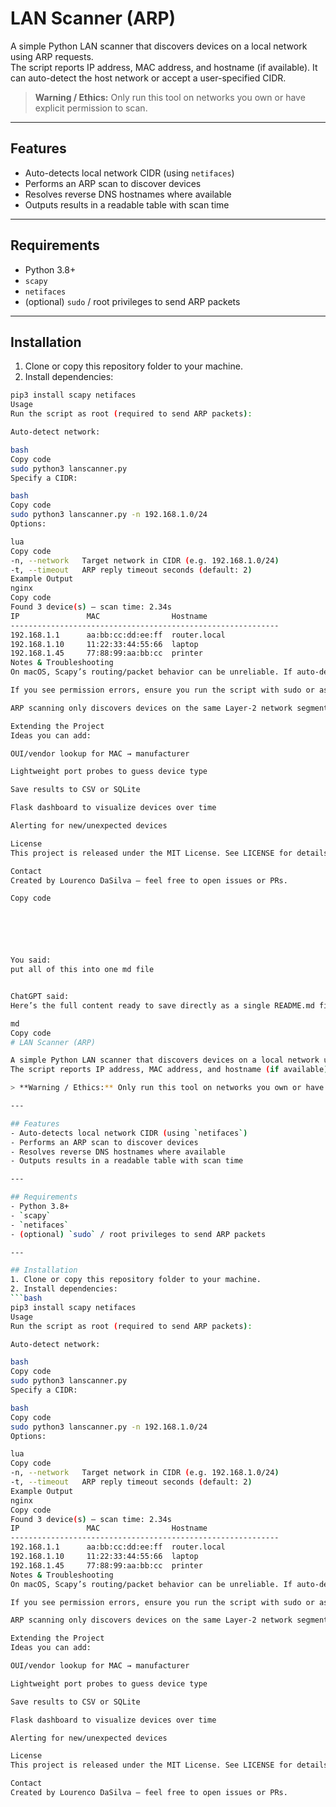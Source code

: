 # LAN Scanner (ARP)

A simple Python LAN scanner that discovers devices on a local network using ARP requests.  
The script reports IP address, MAC address, and hostname (if available). It can auto-detect the host network or accept a user-specified CIDR.

> **Warning / Ethics:** Only run this tool on networks you own or have explicit permission to scan.

---

## Features
- Auto-detects local network CIDR (using `netifaces`)
- Performs an ARP scan to discover devices
- Resolves reverse DNS hostnames where available
- Outputs results in a readable table with scan time

---

## Requirements
- Python 3.8+
- `scapy`
- `netifaces`
- (optional) `sudo` / root privileges to send ARP packets

---

## Installation
1. Clone or copy this repository folder to your machine.
2. Install dependencies:
```bash
pip3 install scapy netifaces
Usage
Run the script as root (required to send ARP packets):

Auto-detect network:

bash
Copy code
sudo python3 lanscanner.py
Specify a CIDR:

bash
Copy code
sudo python3 lanscanner.py -n 192.168.1.0/24
Options:

lua
Copy code
-n, --network   Target network in CIDR (e.g. 192.168.1.0/24)
-t, --timeout   ARP reply timeout seconds (default: 2)
Example Output
nginx
Copy code
Found 3 device(s) — scan time: 2.34s
IP               MAC                Hostname
------------------------------------------------------------
192.168.1.1      aa:bb:cc:dd:ee:ff  router.local
192.168.1.10     11:22:33:44:55:66  laptop
192.168.1.45     77:88:99:aa:bb:cc  printer
Notes & Troubleshooting
On macOS, Scapy’s routing/packet behavior can be unreliable. If auto-detect fails, pass -n <CIDR> manually.

If you see permission errors, ensure you run the script with sudo or as root.

ARP scanning only discovers devices on the same Layer‑2 network segment (same switch / Wi‑Fi AP). It will not find devices across routers.

Extending the Project
Ideas you can add:

OUI/vendor lookup for MAC → manufacturer

Lightweight port probes to guess device type

Save results to CSV or SQLite

Flask dashboard to visualize devices over time

Alerting for new/unexpected devices

License
This project is released under the MIT License. See LICENSE for details.

Contact
Created by Lourenco DaSilva — feel free to open issues or PRs.

Copy code






You said:
put all of this into one md file 


ChatGPT said:
Here’s the full content ready to save directly as a single README.md file:

md
Copy code
# LAN Scanner (ARP)

A simple Python LAN scanner that discovers devices on a local network using ARP requests.  
The script reports IP address, MAC address, and hostname (if available). It can auto-detect the host network or accept a user-specified CIDR.

> **Warning / Ethics:** Only run this tool on networks you own or have explicit permission to scan.

---

## Features
- Auto-detects local network CIDR (using `netifaces`)
- Performs an ARP scan to discover devices
- Resolves reverse DNS hostnames where available
- Outputs results in a readable table with scan time

---

## Requirements
- Python 3.8+
- `scapy`
- `netifaces`
- (optional) `sudo` / root privileges to send ARP packets

---

## Installation
1. Clone or copy this repository folder to your machine.
2. Install dependencies:
```bash
pip3 install scapy netifaces
Usage
Run the script as root (required to send ARP packets):

Auto-detect network:

bash
Copy code
sudo python3 lanscanner.py
Specify a CIDR:

bash
Copy code
sudo python3 lanscanner.py -n 192.168.1.0/24
Options:

lua
Copy code
-n, --network   Target network in CIDR (e.g. 192.168.1.0/24)
-t, --timeout   ARP reply timeout seconds (default: 2)
Example Output
nginx
Copy code
Found 3 device(s) — scan time: 2.34s
IP               MAC                Hostname
------------------------------------------------------------
192.168.1.1      aa:bb:cc:dd:ee:ff  router.local
192.168.1.10     11:22:33:44:55:66  laptop
192.168.1.45     77:88:99:aa:bb:cc  printer
Notes & Troubleshooting
On macOS, Scapy’s routing/packet behavior can be unreliable. If auto-detect fails, pass -n <CIDR> manually.

If you see permission errors, ensure you run the script with sudo or as root.

ARP scanning only discovers devices on the same Layer‑2 network segment (same switch / Wi‑Fi AP). It will not find devices across routers.

Extending the Project
Ideas you can add:

OUI/vendor lookup for MAC → manufacturer

Lightweight port probes to guess device type

Save results to CSV or SQLite

Flask dashboard to visualize devices over time

Alerting for new/unexpected devices

License
This project is released under the MIT License. See LICENSE for details.

Contact
Created by Lourenco DaSilva — feel free to open issues or PRs.
